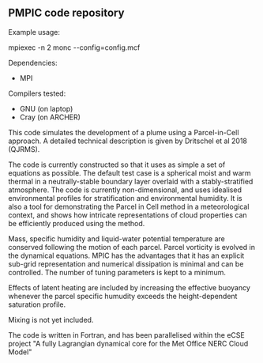 ## PMPIC code repository ##

Example usage:

mpiexec -n 2 monc --config=config.mcf

Dependencies:

* MPI

Compilers tested:

* GNU (on laptop)
* Cray (on ARCHER)


This code simulates the development of a plume using a 
Parcel-in-Cell approach. A detailed technical description is given 
by Dritschel et al 2018 (QJRMS).

The code is currently constructed so that it uses as simple a set of 
equations as possible. The default test case is a spherical moist 
and warm thermal in a neutrally-stable boundary layer overlaid with 
a stably-stratified atmosphere. The code is currently 
non-dimensional, and uses idealised environmental profiles for 
stratification and environmental humidity. It is also a tool for 
demonstrating the Parcel in Cell method in a meteorological context, 
and shows how intricate representations of cloud properties can be 
efficiently produced using the method.

Mass, specific humidity and liquid-water potential temperature are 
conserved following the motion of each parcel. Parcel vorticity is 
evolved in the dynamical equations. MPIC has the advantages that it 
has an explicit sub-grid representation and numerical dissipation is 
minimal and can be controlled. The number of tuning parameters is 
kept to a minimum.

Effects of latent heating are included by increasing the effective 
buoyancy whenever the parcel specific humudity exceeds the 
height-dependent saturation profile.

Mixing is not yet included.

The code is written in Fortran, and has been parallelised within the 
eCSE project "A fully Lagrangian dynamical core for the Met Office 
NERC Cloud Model" 

